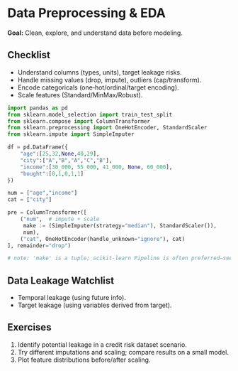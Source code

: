 # Data Preprocessing & EDA

**Goal:** Clean, explore, and understand data before modeling.

## Checklist
- Understand columns (types, units), target leakage risks.
- Handle missing values (drop, impute), outliers (cap/transform).
- Encode categoricals (one‑hot/ordinal/target encoding).
- Scale features (Standard/MinMax/Robust).

```python
import pandas as pd
from sklearn.model_selection import train_test_split
from sklearn.compose import ColumnTransformer
from sklearn.preprocessing import OneHotEncoder, StandardScaler
from sklearn.impute import SimpleImputer

df = pd.DataFrame({
    "age":[25,32,None,40,29],
    "city":["A","B","A","C","B"],
    "income":[30_000, 55_000, 41_000, None, 60_000],
    "bought":[0,1,0,1,1]
})

num = ["age","income"]
cat = ["city"]

pre = ColumnTransformer([
    ("num",  # impute + scale
     make := (SimpleImputer(strategy="median"), StandardScaler()),
     num),
    ("cat", OneHotEncoder(handle_unknown="ignore"), cat)
], remainder="drop")

# note: 'make' is a tuple; scikit-learn Pipeline is often preferred—see next chapters.
```

## Data Leakage Watchlist
- Temporal leakage (using future info).
- Target leakage (using variables derived from target).

## Exercises
1. Identify potential leakage in a credit risk dataset scenario.
2. Try different imputations and scaling; compare results on a small model.
3. Plot feature distributions before/after scaling.

